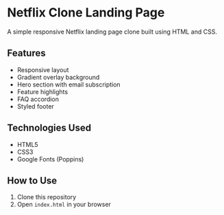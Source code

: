 # Netflix Clone Landing Page

A simple responsive Netflix landing page clone built using HTML and CSS.

## Features

- Responsive layout
- Gradient overlay background
- Hero section with email subscription
- Feature highlights
- FAQ accordion
- Styled footer

## Technologies Used

- HTML5
- CSS3
- Google Fonts (Poppins)

## How to Use

1. Clone this repository
2. Open `index.html` in your browser
